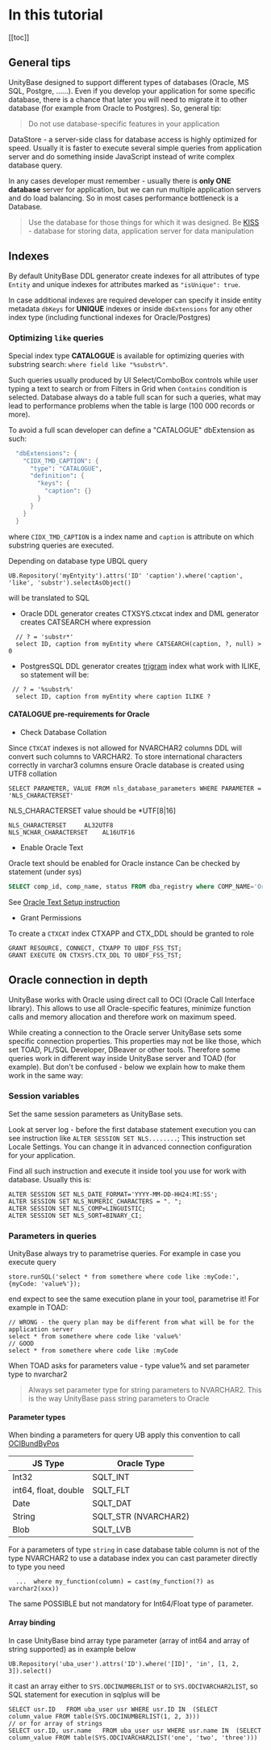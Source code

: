 # In this tutorial

[[toc]]

##  General tips
 UnityBase designed to support different types of databases (Oracle, MS SQL, Postgre, ......).
 Even if you develop your application for some specific database, there is a chance that later
 you will need to migrate it to other database (for example from Oracle to Postgres).
 So, general tip:
 
 > Do not use database-specific features in your application
 
 DataStore - a server-side class for database access is highly optimized for speed.
 Usually it is faster to execute several simple queries from application server and
 do something inside JavaScript instead of write complex database query.
 
 In any cases developer must remember - usually there is __only ONE database__  server for application,
 but we can run multiple application servers and do load balancing.
 So in most cases performance bottleneck is a Database. 
 
 > Use the database for those things for which it was designed. Be [KISS](http://en.wikipedia.org/wiki/KISS_principle) -
 database for storing data, application server for data manipulation
 
## Indexes
By default UnityBase DDL generator create indexes for all attributes of type `Entity`
and unique indexes for attributes marked as `"isUnique": true`. 

In case additional indexes are required developer can specify it inside entity metadata `dbKeys` for **UNIQUE** indexes 
or inside `dbExtensions` for any other index type (including functional indexes for Oracle/Postgres)

### Optimizing `like` queries
Special index type **CATALOGUE** is available for optimizing queries with substring search: `where field like "%substr%"`.

Such queries usually produced by UI Select/ComboBox controls while user typing a text to search or from Filters in Grid 
when `Contains` condition is selected. Database always do a table full scan for such a queries, what may lead to performance
problems when the table is large (100 000 records or more).  

To avoid a full scan developer can define a "CATALOGUE" dbExtension as such:

```myEntity.meta
  "dbExtensions": {
    "CIDX_TMD_CAPTION": {
      "type": "CATALOGUE",
      "definition": {
        "keys": {
          "caption": {}
        }
      }
    }
  }
```
where `CIDX_TMD_CAPTION` is a index name and `caption` is attribute on which substring queries are executed.

Depending on database type UBQL query
```
UB.Repository('myEntyity').attrs('ID' 'caption').where('caption', 'like', 'substr').selectAsObject()
```
will be translated to SQL

 - Oracle
 DDL generator creates CTXSYS.ctxcat index and DML generator creates CATSEARCH where expression  
```
  // ? = 'substr*'
  select ID, caption from myEntity where CATSEARCH(caption, ?, null) > 0 
```

 - PostgresSQL
 DDL generator creates [trigram](https://www.postgresql.org/docs/current/pgtrgm.html) index what work with ILIKE, so 
 statement will be:
```
 // ? = '%substr%'
  select ID, caption from myEntity where caption ILIKE ? 
``` 

####  CATALOGUE pre-requirements for Oracle
- Check Database Collation

Since `CTXCAT` indexes is not allowed for NVARCHAR2 columns DDL will convert such columns to VARCHAR2.
To store international characters correctly in varchar3 columns ensure Oracle database is created using UTF8 collation
```
SELECT PARAMETER, VALUE FROM nls_database_parameters WHERE PARAMETER = 'NLS_CHARACTERSET' 
```        
NLS_CHARACTERSET value should be *UTF[8|16]
```
NLS_CHARACTERSET     AL32UTF8
NLS_NCHAR_CHARACTERSET    AL16UTF16
```
 
- Enable Oracle Text

Oracle text should be enabled for Oracle instance
Can be checked by statement (under sys)
```sql
SELECT comp_id, comp_name, status FROM dba_registry where COMP_NAME='Oracle Text'
```

See [Oracle Text Setup instruction](https://docs.oracle.com/cd/E11882_01/install.112/e27508/initmedia.htm#DFSIG269)    

- Grant Permissions

To create a `CTXCAT` index CTXAPP and CTX_DDL should be granted to role 
```
GRANT RESOURCE, CONNECT, CTXAPP TO UBDF_FSS_TST;
GRANT EXECUTE ON CTXSYS.CTX_DDL TO UBDF_FSS_TST; 
```


## Oracle connection in depth

UnityBase works with Oracle using direct call to OCI (Oracle Call Interface library).
This allows to use all Oracle-specific features, minimize function calls and memory allocation and therefore work on maximum speed.

While creating a connection to the Oracle server UnityBase sets some specific connection properties.
This properties may not be like those, which set TOAD, PL/SQL Developer, DBeaver or other tools.
Therefore some queries work in different way inside UnityBase server and TOAD (for example).
But don't be confused - below we explain how to make them work in the same way:

### Session variables 
Set the same session parameters as UnityBase sets.

Look at server log - before the first database statement execution you can see instruction like `ALTER SESSION SET NLS........`;
This instruction set Locale Settings. You can change it in advanced connection configuration for your application.

Find all such instruction and execute it inside tool you use for work with database. Usually this is:
```
ALTER SESSION SET NLS_DATE_FORMAT='YYYY-MM-DD-HH24:MI:SS';
ALTER SESSION SET NLS_NUMERIC_CHARACTERS = ". ";
ALTER SESSION SET NLS_COMP=LINGUISTIC;
ALTER SESSION SET NLS_SORT=BINARY_CI;
```

### Parameters in queries
UnityBase always try to parametrise queries. For example in case you execute query
```
store.runSQL('select * from somethere where code like :myCode:', {myCode: 'value%'});
```
end expect to see the same execution plane in your tool, parametrise it!
For example in TOAD: 
```
// WRONG - the query plan may be different from what will be for the application server 
select * from somethere where code like 'value%'
// GOOD
select * from somethere where code like :myCode
```

When TOAD asks for parameters value - type value% and set parameter type to nvarchar2

 > Always set parameter type for string parameters to NVARCHAR2. This is the way UnityBase pass string parameters to Oracle
 
#### Parameter types
When binding a parameters for query UB apply this convention to call [OCIBundByPos](http://docs.oracle.com/cd/B10501_01/appdev.920/a96584/oci15r30.htm)

| JS Type | Oracle Type |
|---------|-------------|
| Int32   | SQLT_INT    |
| int64, float, double | SQLT_FLT |
| Date    | SQLT_DAT |
| String  | SQLT_STR (NVARCHAR2) |
| Blob    | SQLT_LVB |

For a parameters of type `string` in case database table column is not of the type NVARCHAR2 to use a database index
you can cast parameter directly to type you need

```
  ...  where my_function(column) = cast(my_function(?) as varchar2(xxx))
```  

The same POSSIBLE but not mandatory  for Int64/Float type of parameter.

#### Array binding
In case UnityBase bind array type parameter (array of int64 and array of string supported) as in example below

```
UB.Repository('uba_user').attrs('ID').where('[ID]', 'in', [1, 2, 3]).select()
```

it cast an array either to `SYS.ODCINUMBERLIST` or to `SYS.ODCIVARCHAR2LIST`, so SQL statement for execution in sqlplus will be

```
SELECT usr.ID   FROM uba_user usr WHERE usr.ID IN  (SELECT column_value FROM table(SYS.ODCINUMBERLIST(1, 2, 3)))
// or for array of strings
SELECT usr.ID, usr.name   FROM uba_user usr WHERE usr.name IN  (SELECT column_value FROM table(SYS.ODCIVARCHAR2LIST('one', 'two', 'three')))
```   
